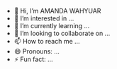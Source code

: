 - 👋 Hi, I’m AMANDA WAHYUAR
- 👀 I’m interested in ...
- 🌱 I’m currently learning ...
- 💞️ I’m looking to collaborate on ...
- 📫 How to reach me ...
- 😄 Pronouns: ...
- ⚡ Fun fact: ...

<!---
amandawahyuar/amandawahyuar is a ✨ special ✨ repository because its `README.md` (this file) appears on your GitHub profile.
You can click the Preview link to take a look at your changes.
--->

